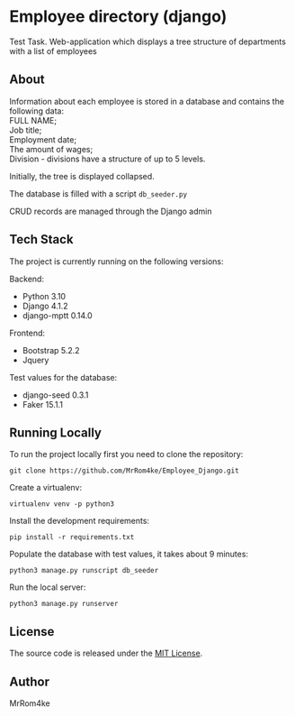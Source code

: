 # Employee directory (django)
Test Task. Web-application which displays a tree structure of departments with a list of employees

## About

Information about each employee is stored in a database and
contains the following data: <br>
FULL NAME; <br>
Job title; <br>
Employment date; <br>
The amount of wages; <br>
Division - divisions have a structure of up to 5 levels.
 
Initially, the tree is displayed collapsed.
 
The database is filled with a script `db_seeder.py`
 
CRUD records are managed through the Django admin

## Tech Stack

The project is currently running on the following versions:

Backend:
* Python 3.10
* Django 4.1.2
* django-mptt 0.14.0

Frontend:
* Bootstrap 5.2.2
* Jquery

Test values for the database:
* django-seed 0.3.1
* Faker 15.1.1

## Running Locally

To run the project locally first you need to clone the repository:
```
git clone https://github.com/MrRom4ke/Employee_Django.git
```
Create a virtualenv:
```
virtualenv venv -p python3
```
Install the development requirements:
```
pip install -r requirements.txt
```
Populate the database with test values, it takes about 9 minutes:
```
python3 manage.py runscript db_seeder
```
Run the local server:
```
python3 manage.py runserver
```
## License
The source code is released under the [MIT License](https://github.com/vitorfs/parsifal/blob/master/LICENSE).
## Author
MrRom4ke
